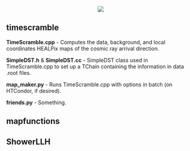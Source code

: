 <p align="center">
	<img src='https://dl.dropboxusercontent.com/u/73749948/IceCubeGen2-verticalBW.png'>
</p>

## timescramble

**TimeScramble.cpp** - Computes the data, background, and local coordinates HEALPix maps of the cosmic ray arrival direction.

**SimpleDST.h** & **SimpleDST.cc** - SimpleDST class used in TimeScramble.cpp to set up a TChain containing the information in data .root files.

**map_maker.py** - Runs TimeScramble.cpp with options in batch (on HTCondor, if desired).

**friends.py** - Something.


## mapfunctions


## ShowerLLH


